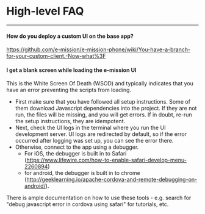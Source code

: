 # High-level FAQ
---

#### How do you deploy a custom UI on the base app? ####
https://github.com/e-mission/e-mission-phone/wiki/You-have-a-branch-for-your-custom-client.-Now-what%3F

#### I get a blank screen while loading the e-mission UI ####
This is the White Screen Of Death (WSOD) and typically indicates that you have an error preventing the scripts from loading.
- First make sure that you have followed all setup instructions. Some of them download Javascript dependencies into the project. If they are not run, the files will be missing, and you will get errors. If in doubt, re-run the setup instructions, they are idempotent.
- Next, check the UI logs in the terminal where you run the UI development server. UI logs are redirected by default, so if the error occurred after logging was set up, you can see the error there.
- Otherwise, connect to the app using a debugger.
  - For iOS, the debugger is built in to Safari (https://www.lifewire.com/how-to-enable-safari-develop-menu-2260894)
  - for android, the debugger is built in to chrome (http://geeklearning.io/apache-cordova-and-remote-debugging-on-android/).
  
There is ample documentation on how to use these tools - e.g. search for "debug javascript error in cordova using safari" for tutorials, etc.
